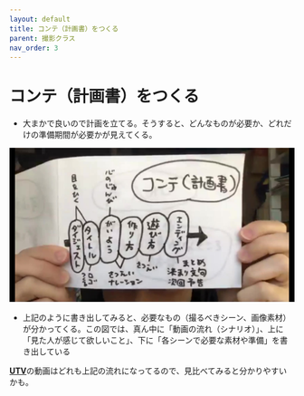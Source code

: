 ```yaml
---
layout: default
title: コンテ（計画書）をつくる
parent: 撮影クラス
nav_order: 3
---
```


# コンテ（計画書）をつくる

* 大まかで良いので計画を立てる。そうすると、どんなものが必要か、どれだけの準備期間が必要かが見えてくる。


<img src="../images/plan_flow.jpg" alt="hi" class="inline"/>


* 上記のように書き出してみると、必要なもの（撮るべきシーン、画像素材）が分かってくる。この図では、真ん中に「動画の流れ（シナリオ）」、上に「見た人が感じて欲しいこと」、下に「各シーンで必要な素材や準備」を書き出している

[**UTV**](https://www.youtube.com/channel/UCYRPjnHu16cevb7H7RcaYFA)の動画はどれも上記の流れになってるので、見比べてみると分かりやすいかも。
